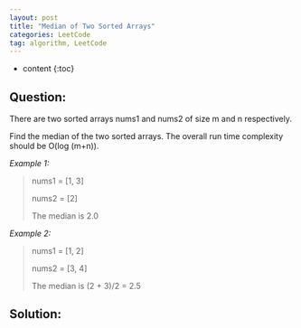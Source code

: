 ```yaml
---
layout: post
title: "Median of Two Sorted Arrays"
categories: LeetCode
tag: algorithm, LeetCode
---
```

 
* content
{:toc}

## Question:

There are two sorted arrays nums1 and nums2 of size m and n respectively.

Find the median of the two sorted arrays. The overall run time complexity should be O(log (m+n)).

*Example 1:*

> nums1 = [1, 3]
>
> nums2 = [2]
>
> The median is 2.0

*Example 2:*

> nums1 = [1, 2]
>
> nums2 = [3, 4]
> 
> The median is (2 + 3)/2 = 2.5



## Solution:

